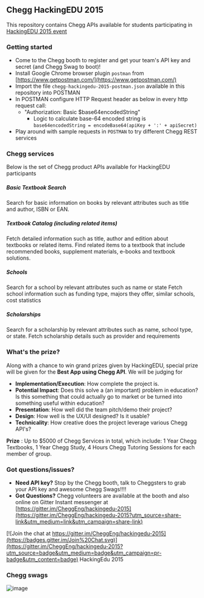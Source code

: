 ## Chegg HackingEDU 2015
This repository contains Chegg APIs available for students participating in [HackingEDU 2015 event](http://hackingedu.co)

### Getting started
* Come to the Chegg booth to register and get your team's API key and secret (and Chegg Swag to boot)!
* Install Google Chrome browser plugin `postman` from [https://www.getpostman.com/](https://www.getpostman.com/)
* Import the file `chegg-hackingedu-2015-postman.json` available in this repository into POSTMAN
* In POSTMAN configure HTTP Request header as below in every http request call:
    * "Authorization: Basic $base64encodedString"
      * Logic to calculate base-64 encoded string is `base64encodedString = encodeBase64(apiKey + ':' + apiSecret)`
* Play around with sample requests in `POSTMAN` to try different Chegg REST services


### Chegg services
Below is the set of Chegg product APIs available for HackingEDU participants
##### Basic Textbook Search
Search for basic information on books by relevant attributes such as title and author, ISBN or EAN.
##### Textbook Catalog (including related items)
Fetch detailed information such as title, author and edition about textbooks or related items. Find related items to a textbook that include recommended books, supplement materials, e-books and textbook solutions.
##### Schools
Search for a school by relevant attributes such as name or state
Fetch school information such as funding type, majors they offer, similar schools, cost statistics 
##### Scholarships
Search for a scholarship by relevant attributes such as name, school type, or state.
Fetch scholarship details such as provider and requirements

### What's the prize?
Along with a chance to win grand prizes given by HackingEDU, special prize will be given for the **Best App using Chegg API**.  We will be judging for 
* **Implementation/Execution**: How complete the project is.
* **Potential Impact**: Does this solve a (an important) problem in education? Is this something that could actually go to market or be turned into something useful within education?
* **Presentation**: How well did the team pitch/demo their project?
* **Design**: How well is the UX/UI designed?  Is it usable?
* **Technicality**: How creative does the project leverage various Chegg API's?

**Prize** : Up to $5000 of Chegg Services in total, which include: 1 Year Chegg Textbooks, 1 Year Chegg Study, 4 Hours Chegg Tutoring Sessions for each member of group.


### Got questions/issues?
* **Need API key?** Stop by the Chegg booth, talk to Cheggsters to grab your API key and awesome Chegg Swags!!!!
* **Got Questions?** Chegg volunteers are available at the booth and also online on Gitter Instant messenger at [https://gitter.im/CheggEng/hackingedu-2015](https://gitter.im/CheggEng/hackingedu-2015?utm_source=share-link&utm_medium=link&utm_campaign=share-link)

[![Join the chat at https://gitter.im/CheggEng/hackingedu-2015](https://badges.gitter.im/Join%20Chat.svg)](https://gitter.im/CheggEng/hackingedu-2015?utm_source=badge&utm_medium=badge&utm_campaign=pr-badge&utm_content=badge)
HackingEdu 2015

### Chegg swags
![image](http://s24.postimg.org/uwwj2alat/chegg_swag.jpg)
